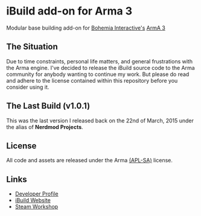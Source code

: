# iBuild add-on for Arma 3
Modular base building add-on for [Bohemia Interactive's](https://www.bistudio.com) [ArmA 3](https://www.bistudio.com/games/arma3)

## The Situation
Due to time constraints, personal life matters, and general frustrations with the Arma engine. I've decided to release the iBuild source code to the Arma community for anybody wanting to continue my work. But please do read and adhere to the license contained within this repository before you consider using it.

## The Last Build (v1.0.1)
This was the last version I released back on the 22nd of March, 2015 under the alias of **Nerdmod Projects**.

## License
All code and assets are released under the Arma [(APL-SA)](https://www.bistudio.com/community/licenses/arma-public-license-share-alike) license.

## Links
+ [Developer Profile](https://about.me/JustOscarMike)
+ [iBuild Website](https://ibuildmod.wordpress.com)
+ [Steam Workshop](http://steamcommunity.com/id/justoscarmike/myworkshopfiles)
